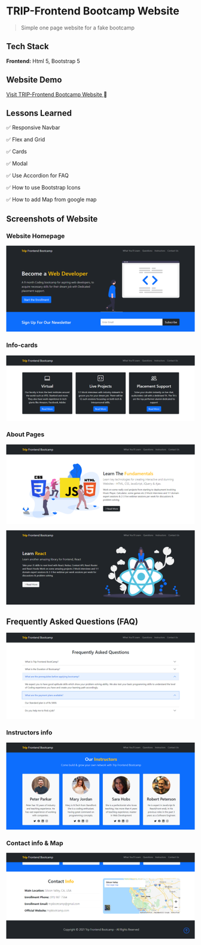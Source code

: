 # TRIP-Frontend Bootcamp Website

>Simple one page website for a fake bootcamp


## Tech Stack

**Frontend:** Html 5, Bootstrap 5


## Website Demo

[Visit TRIP-Frontend Bootcamp Website ](https://akashsabale01.github.io/TRIP-Frontend_Bootcamp_website/) 
 :link:

  
## Lessons Learned


:white_check_mark: Responsive Navbar

:white_check_mark: Flex and Grid

:white_check_mark: Cards
  
:white_check_mark: Modal

:white_check_mark: Use Accordion for FAQ

:white_check_mark: How to use Bootstrap Icons

:white_check_mark: How to add Map from google map

## Screenshots of Website

### Website Homepage
![App Screenshot](./Screenshots/Home-Page.png) 

### Info-cards
![App Screenshot](./Screenshots/Info-cards.png) 

### About Pages 
![App Screenshot](./Screenshots/About-Page.png) 

![App Screenshot](./Screenshots/About-Page-2.png) 

## Frequently Asked Questions (FAQ)
![App Screenshot](./Screenshots/FAQ-Section.png) 

### Instructors info
![App Screenshot](./Screenshots/Instuctors-info.png) 

### Contact info & Map
![App Screenshot](./Screenshots/Contact-info.png) 
